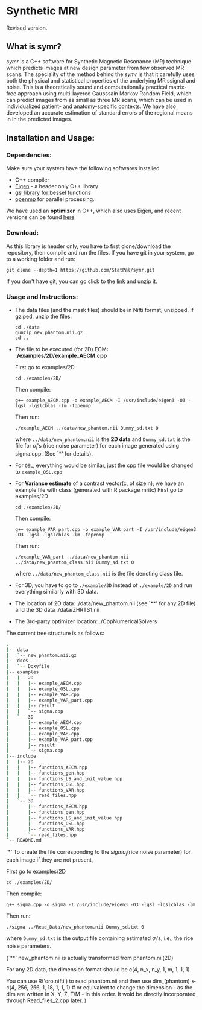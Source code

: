 # Synthetic MRI

Revised version.

## What is symr?

*symr* is a C++ software for Synthetic Magnetic Resonance (MR) technique which predicts images at new design parameter from few observed MR scans. The speciality of the method behind the *symr* is that it carefully uses both the physical and statistical properties of the underlying MR ssignal and noise. This is a theoretically sound and computationally practical matrix-free approach using multi-layered Gausssain Markov Random Field, which can predict images from as small as three MR scans, which can be used in individualized patient- and anatomy-specific contexts. We have also developed an accurate estimation of standard errors of the regional means in in the predicted images. 



## Installation and Usage:

### Dependencies:

Make sure your system have the following softwares installed
* C++ compiler
* [Eigen](http://eigen.tuxfamily.org/) - a header only C++ library
* [gsl library](https://www.gnu.org/software/gsl/) for bessel functions 
* [openmp](https://www.openmp.org/) for parallel processing.

We have used an **optimizer** in C++, which also uses Eigen, and recent versions can be found [here](https://github.com/PatWie/CppNumericalSolvers)

### Download:

As this library is header only, you have to first clone/download the repository, then compile and run the files.
If you have git in your system, go to a working folder and run:
~~~~
git clone --depth=1 https://github.com/StatPal/symr.git
~~~~
If you don't have git, you can go click to the [link](https://github.com/StatPal/symr.git) and unzip it. 



### Usage and Instructions:

* The data files (and the mask files) should be in Nifti format, unzipped. 
	If gziped, unzip the files: 
	```console 
	cd ./data
	gunzip new_phantom.nii.gz
	cd ..
	```

* The file to be executed (for 2D) ECM: **./examples/2D/example_AECM.cpp**
	
	First go to examples/2D
	```console
	cd ./examples/2D/
	``` 
	Then compile:
	```console
	g++ example_AECM.cpp -o example_AECM -I /usr/include/eigen3 -O3 -lgsl -lgslcblas -lm -fopenmp
	```
	Then run:
	```console
	./example_AECM ../data/new_phantom.nii Dummy_sd.txt 0
	```
	where `../data/new_phantom.nii` is the **2D data** and `Dummy_sd.txt` is the file for $\sigma_j$'s (rice noise parameter) for each image generated using sigma.cpp. (See `*' for details).


* For `OSL`, everything would be similar, just the cpp file would be changed to `example_OSL.cpp` 

* For **Variance estimate** of a contrast vector(c, of size n), we have an example file with class (generated with R package mritc)
	First go to examples/2D
	```console
	cd ./examples/2D/
	``` 
	Then compile:
	```console
	g++ example_VAR_part.cpp -o example_VAR_part -I /usr/include/eigen3 -O3 -lgsl -lgslcblas -lm -fopenmp
	```
	Then run:
	```console
	./example_VAR_part ../data/new_phantom.nii ../data/new_phantom_class.nii Dummy_sd.txt 0
	```
	where `../data/new_phantom_class.nii` is the file denoting class file. 



* For 3D, you have to go to `./example/3D` instead of `./example/2D` and run everything similarly with 3D data. 



* The location of 2D data: ./data/new_phantom.nii (see `**' for any 2D file)
  and the 3D data ./data/ZHRTS1.nii


* The 3rd-party optimizer location: ./CppNumericalSolvers


The current tree structure is as follows:
```bash
.
|-- data
|   `-- new_phantom.nii.gz
|-- docs
|   `-- Doxyfile
|-- examples
|   |-- 2D
|   |   |-- example_AECM.cpp
|   |   |-- example_OSL.cpp
|   |   |-- example_VAR.cpp
|   |   |-- example_VAR_part.cpp
|   |   |-- result
|   |   `-- sigma.cpp
|   `-- 3D
|       |-- example_AECM.cpp
|       |-- example_OSL.cpp
|       |-- example_VAR.cpp
|       |-- example_VAR_part.cpp
|       |-- result
|       `-- sigma.cpp
|-- include
|   |-- 2D
|   |   |-- functions_AECM.hpp
|   |   |-- functions_gen.hpp
|   |   |-- functions_LS_and_init_value.hpp
|   |   |-- functions_OSL.hpp
|   |   |-- functions_VAR.hpp
|   |   `-- read_files.hpp
|   `-- 3D
|       |-- functions_AECM.hpp
|       |-- functions_gen.hpp
|       |-- functions_LS_and_init_value.hpp
|       |-- functions_OSL.hpp
|       |-- functions_VAR.hpp
|       `-- read_files.hpp
`-- README.md

```


`*' 
To create the file corresponding to the $sigma_j$(rice noise parameter) for each image if they are not present,

First go to examples/2D
```console
cd ./examples/2D/
``` 
Then compile:
```console
g++ sigma.cpp -o sigma -I /usr/include/eigen3 -O3 -lgsl -lgslcblas -lm
```
Then run:
```console
./sigma ../Read_Data/new_phantom.nii Dummy_sd.txt 0
```
where `Dummy_sd.txt` is the output file containing estimated $\sigma_j$'s, i.e., the rice noise parameters. 




(`**' new_phantom.nii is actually transformed from phantom.nii(2D)

For any 2D data, the dimension format should be c(4, n_x, n_y, 1, m, 1, 1, 1)

You can use R('oro.nifti') to read phantom.nii and then use
dim_(phantom) <- c(4, 256, 256, 1, 18, 1, 1, 1) # or equivalent
to change the dimension - as the dim are written in X, Y, Z, T/M - in this order.
It wold be directly incorporated through Read_files_2.cpp later. 
)
